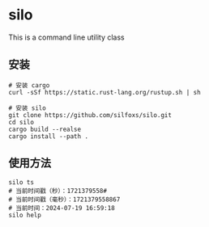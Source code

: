 # silo
This is a command line utility class

## 安装
```shell
# 安装 cargo
curl -sSf https://static.rust-lang.org/rustup.sh | sh

# 安装 silo
git clone https://github.com/silfoxs/silo.git
cd silo
cargo build --realse
cargo install --path .
```

## 使用方法
```shell
silo ts
# 当前时间戳（秒）：1721379558#
# 当前时间戳（毫秒）：1721379558867
# 当前时间：2024-07-19 16:59:18
silo help
```
